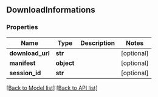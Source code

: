 ## DownloadInformations

### Properties
Name | Type | Description | Notes
------------ | ------------- | ------------- | -------------
**download_url** | **str** |  | [optional] 
**manifest** | **object** |  | [optional] 
**session_id** | **str** |  | [optional] 

[[Back to Model list]](#documentation-for-models) [[Back to API list]](#documentation-for-api-endpoints)


